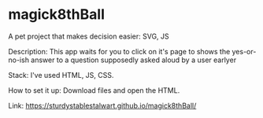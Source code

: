 # magick8thBall
A pet project that makes decision easier: SVG, JS

Description:
This app waits for you to click on it's page to shows the yes-or-no-ish answer to a question supposedly asked aloud by a user earlyer

Stack:
I've used HTML, JS, CSS.

How to set it up:
Download files and open the HTML.

Link: https://sturdystablestalwart.github.io/magick8thBall/